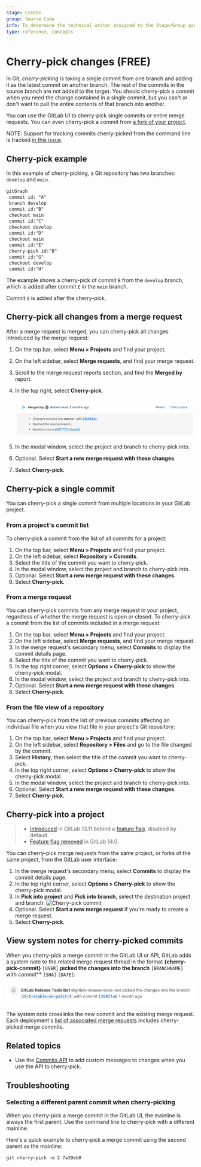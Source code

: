```yaml
---
stage: Create
group: Source Code
info: To determine the technical writer assigned to the Stage/Group associated with this page, see https://about.gitlab.com/handbook/engineering/ux/technical-writing/#assignments
type: reference, concepts
---
```


# Cherry-pick changes **(FREE)**

In Git, *cherry-picking* is taking a single commit from one branch and adding it
as the latest commit on another branch. The rest of the commits in the source branch
are not added to the target. You should cherry-pick a commit when you need the
change contained in a single commit, but you can't or don't want to pull the
entire contents of that branch into another.

You can use the GitLab UI to cherry-pick single commits or entire merge requests.
You can even cherry-pick a commit from [a fork of your project](#cherry-pick-into-a-project).

NOTE:
Support for tracking commits cherry-picked from the command line
is tracked [in this issue](https://gitlab.com/gitlab-org/gitlab/-/issues/202215).

## Cherry-pick example

In this example of cherry-picking, a Git repository has two branches: `develop` and `main`.

```mermaid
gitGraph
 commit id: "A"
 branch develop
 commit id:"B"
 checkout main
 commit id:"C"
 checkout develop
 commit id:"D"
 checkout main
 commit id:"E"
 cherry-pick id:"B"
 commit id:"G"
 checkout develop
 commit id:"H"
```

The example shows a cherry-pick of commit `B` from the `develop` branch, which is added
after commit `E` in the `main` branch.

Commit `G` is added after the cherry-pick.

## Cherry-pick all changes from a merge request

After a merge request is merged, you can cherry-pick all changes introduced
by the merge request:

1. On the top bar, select **Menu > Projects** and find your project.
1. On the left sidebar, select **Merge requests**, and find your merge request.
1. Scroll to the merge request reports section, and find the **Merged by** report.
1. In the top right, select **Cherry-pick**:

   ![Cherry-pick merge request](img/cherry_pick_v15_4.png)
1. In the modal window, select the project and branch to cherry-pick into.
1. Optional. Select **Start a new merge request with these changes**.
1. Select **Cherry-pick**.

## Cherry-pick a single commit

You can cherry-pick a single commit from multiple locations in your GitLab project.

### From a project's commit list

To cherry-pick a commit from the list of all commits for a project:

1. On the top bar, select **Menu > Projects** and find your project.
1. On the left sidebar, select **Repository > Commits**.
1. Select the title of the commit you want to cherry-pick.
1. In the modal window, select the project and branch to cherry-pick into.
1. Optional. Select **Start a new merge request with these changes**.
1. Select **Cherry-pick**.

### From a merge request

You can cherry-pick commits from any merge request in your project, regardless of
whether the merge request is open or closed. To cherry-pick a commit from the
list of commits included in a merge request:

1. On the top bar, select **Menu > Projects** and find your project.
1. On the left sidebar, select **Merge requests**, and find your merge request.
1. In the merge request's secondary menu, select **Commits** to display the commit details page.
1. Select the title of the commit you want to cherry-pick.
1. In the top right corner, select **Options > Cherry-pick** to show the cherry-pick modal.
1. In the modal window, select the project and branch to cherry-pick into.
1. Optional. Select **Start a new merge request with these changes**.
1. Select **Cherry-pick**.

### From the file view of a repository

You can cherry-pick from the list of previous commits affecting an individual file
when you view that file in your project's Git repository:

1. On the top bar, select **Menu > Projects** and find your project.
1. On the left sidebar, select **Repository > Files** and go to the file
   changed by the commit.
1. Select **History**, then select the title of the commit you want to cherry-pick.
1. In the top right corner, select **Options > Cherry-pick** to show the cherry-pick modal.
1. In the modal window, select the project and branch to cherry-pick into.
1. Optional. Select **Start a new merge request with these changes**.
1. Select **Cherry-pick**.

## Cherry-pick into a project

> - [Introduced](https://gitlab.com/gitlab-org/gitlab/-/issues/21268) in GitLab 13.11 behind a [feature flag](../../feature_flags.md), disabled by default.
> - [Feature flag removed](https://gitlab.com/gitlab-org/gitlab/-/issues/324154) in GitLab 14.0.

You can cherry-pick merge requests from the same project, or forks of the same
project, from the GitLab user interface:

1. In the merge request's secondary menu, select **Commits** to display the commit details page.
1. In the top right corner, select **Options > Cherry-pick** to show the cherry-pick modal.
1. In **Pick into project** and **Pick into branch**, select the destination project and branch:
   ![Cherry-pick commit](img/cherry_pick_into_project_v13_11.png)
1. Optional. Select **Start a new merge request** if you're ready to create a merge request.
1. Select **Cherry-pick**.

## View system notes for cherry-picked commits

When you cherry-pick a merge commit in the GitLab UI or API, GitLab adds a system note
to the related merge request thread in the format **{cherry-pick-commit}**
`[USER]` **picked the changes into the branch** `[BRANCHNAME]` with commit** `[SHA]` `[DATE]`:

![Cherry-pick tracking in merge request timeline](img/cherry_pick_mr_timeline_v15_4.png)

The system note crosslinks the new commit and the existing merge request.
Each deployment's [list of associated merge requests](../../../api/deployments.md#list-of-merge-requests-associated-with-a-deployment) includes cherry-picked merge commits.

## Related topics

- Use the [Commits API](../../../api/commits.md) to add custom messages
  to changes when you use the API to cherry-pick.

## Troubleshooting

### Selecting a different parent commit when cherry-picking

When you cherry-pick a merge commit in the GitLab UI, the mainline is always the
first parent. Use the command line to cherry-pick with a different mainline.

Here's a quick example to cherry-pick a merge commit using the second parent as the
mainline:

```shell
git cherry-pick -m 2 7a39eb0
```
